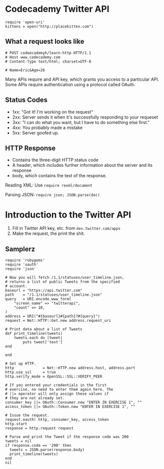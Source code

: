 # Codecademy Twitter API

    require 'open-uri'
    kittens = open("http://placekitten.com")

## What a request looks like

    # POST codeecademyh/learn-http HTTP/1.1
    # Host www.codecademy.com
    # Content-Type text/html; charset=UTF-8

    # Name=Eric&Age=26

Many APIs require and API key, which grants you access to a particular API. Some APIs require authentication using a protocol called OAuth.

## Status Codes

- 1xx: "Got it! I'm working on the request"
- 2xx: Server sends it when it's successfully responding to your requeset
- 3xx: "I can do what you want, but I have to do something else first."
- 4xx: You probably made a mistake
- 5xx: Server goofed up.

## HTTP Response

- Contains the three-digit HTTP status code
- A header, which includes further information about the server and its response
- body, which contains the text of the response.

Reading XML: Use `require rexml/document` 

Parsing JSON: `require json; JSON.parse(doc)`

# Introduction to the Twitter API

1. Fill in Twitter API key, etc. from `dev.twitter.com/apps`
2. Make the request, the print the shit.

## Samplerz
        
    require 'rubygems'
    require 'oauth'
    require 'json'

    # Now you will fetch /1.1/statuses/user_timeline.json,
    # returns a list of public Tweets from the specified
    # account.
    baseurl = "https://api.twitter.com"
    path    = "/1.1/statuses/user_timeline.json"
    query   = URI.encode_www_form(
        "screen_name" => "twitterapi",
        "count" => 10,
    )
    address = URI("#{baseurl}#{path}?#{query}")
    request = Net::HTTP::Get.new address.request_uri

    # Print data about a list of Tweets
    def print_timeline(tweets)
        tweets.each do |tweet|
            puts tweet['text']     
    end

    end

    # Set up HTTP.
    http             = Net::HTTP.new address.host, address.port
    http.use_ssl     = true
    http.verify_mode = OpenSSL::SSL::VERIFY_PEER

    # If you entered your credentials in the first
    # exercise, no need to enter them again here. The
    # ||= operator will only assign these values if
    # they are not already set.
    consumer_key ||= OAuth::Consumer.new "ENTER IN EXERCISE 1", ""
    access_token ||= OAuth::Token.new "ENTER IN EXERCISE 1", ""

    # Issue the request.
    request.oauth! http, consumer_key, access_token
    http.start
    response = http.request request

    # Parse and print the Tweet if the response code was 200
    tweets = nil
    if response.code == '200' then
      tweets = JSON.parse(response.body)
      print_timeline(tweets)
    end
    nil


